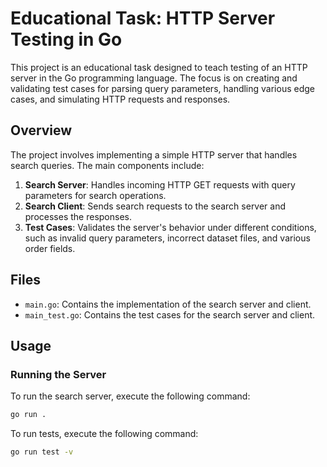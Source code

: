 # Educational Task: HTTP Server Testing in Go

This project is an educational task designed to teach testing of an HTTP server in the Go programming language. The focus is on creating and validating test cases for parsing query parameters, handling various edge cases, and simulating HTTP requests and responses.

## Overview

The project involves implementing a simple HTTP server that handles search queries. The main components include:

1. **Search Server**: Handles incoming HTTP GET requests with query parameters for search operations.
2. **Search Client**: Sends search requests to the search server and processes the responses.
3. **Test Cases**: Validates the server's behavior under different conditions, such as invalid query parameters, incorrect dataset files, and various order fields.


## Files

- `main.go`: Contains the implementation of the search server and client.
- `main_test.go`: Contains the test cases for the search server and client.

## Usage

### Running the Server

To run the search server, execute the following command:

```sh
go run .
```

To run tests, execute the following command: 

```sh
go run test -v
```


